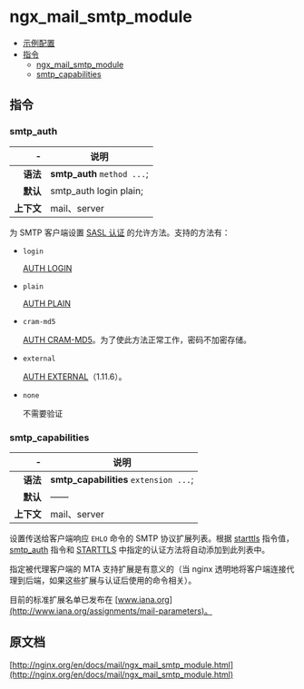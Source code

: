 # ngx_mail_smtp_module

- [示例配置](#example_configuration)
- [指令](#directives)
    - [ngx_mail_smtp_module](#ngx_mail_smtp_module)
    - [smtp_capabilities](#smtp_capabilities)

<a id="directives"></a>

## 指令

### smtp_auth 

|\-|说明|
|------:|------|
|**语法**|**smtp_auth** `method ...`;|
|**默认**|smtp_auth login plain;|
|**上下文**|mail、server|

为 SMTP 客户端设置 [SASL 认证](https://tools.ietf.org/html/rfc2554) 的允许方法。支持的方法有：

- `login`

    [AUTH LOGIN](https://tools.ietf.org/html/draft-murchison-sasl-login-00)
- `plain`
    
    [AUTH PLAIN](https://tools.ietf.org/html/rfc4616)
- `cram-md5`

    [AUTH CRAM-MD5](https://tools.ietf.org/html/rfc2195)。为了使此方法正常工作，密码不加密存储。
- `external`
    
    [AUTH EXTERNAL](https://tools.ietf.org/html/rfc4422)（1.11.6）。
- `none`
    
    不需要验证

### smtp_capabilities

|\-|说明|
|------:|------|
|**语法**|**smtp_capabilities** `extension ...`;|
|**默认**|——|
|**上下文**|mail、server|

设置传送给客户端响应 `EHLO` 命令的 SMTP 协议扩展列表。根据 [starttls](ngx_mail_ssl_module.md#starttls) 指令值，[smtp_auth](ngx_mail_smtp_module.md#smtp_auth) 指令和 [STARTTLS](https://tools.ietf.org/html/rfc3207) 中指定的认证方法将自动添加到此列表中。

指定被代理客户端的 MTA 支持扩展是有意义的（当 nginx 透明地将客户端连接代理到后端，如果这些扩展与认证后使用的命令相关）。

目前的标准扩展名单已发布在 [www.iana.org](http://www.iana.org/assignments/mail-parameters)。

## 原文档
[http://nginx.org/en/docs/mail/ngx_mail_smtp_module.html](http://nginx.org/en/docs/mail/ngx_mail_smtp_module.html)